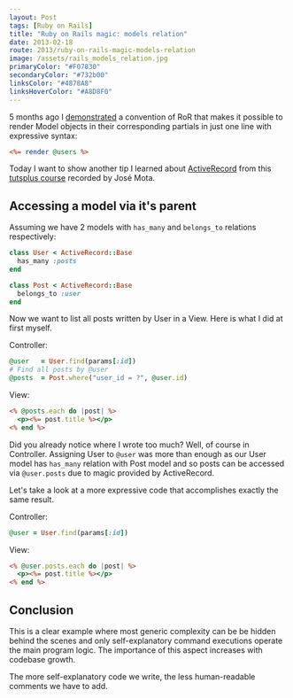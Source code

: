 ```yaml
---
layout: Post
tags: [Ruby on Rails]
title: "Ruby on Rails magic: models relation"
date: 2013-02-18
route: 2013/ruby-on-rails-magic-models-relation
image: /assets/rails_models_relation.jpg
primaryColor: "#F07830"
secondaryColor: "#732b00"
linksColor: "#4878A8"
linksHoverColor: "#A8D8F0"
---
```


5 months ago I [demonstrated](/2012/ruby-on-rails-magic-first-impression/) a
convention of RoR that makes it possible to render Model objects in their
corresponding partials in just one line with expressive syntax:

```rhtml
<%= render @users %>
```

Today I want to show another tip I learned about
[ActiveRecord](http://guides.rubyonrails.org/association_basics.html) from this
[tutsplus course](https://tutsplus.com/course/riding-ruby-on-rails/) recorded
by José Mota.


Accessing a model via it's parent
---------------------------------

Assuming we have 2 models with `has_many` and `belongs_to` relations
respectively:

```ruby
class User < ActiveRecord::Base
  has_many :posts
end
```

```ruby
class Post < ActiveRecord::Base
  belongs_to :user
end
```

Now we want to list all posts written by User in a View. Here is what I did at
first myself.

Controller:

```ruby
@user   = User.find(params[:id])
# Find all posts by @user
@posts  = Post.where("user_id = ?", @user.id)
```

View:

```rhtml
<% @posts.each do |post| %>
  <p><%= post.title %></p>
<% end %>
```

Did you already notice where I wrote too much? Well, of course in Controller.
Assigning User to `@user` was more than enough as our User model has `has_many`
relation with Post model and so posts can be accessed via `@user.posts` due to
magic provided by ActiveRecord.

Let's take a look at a more expressive code that accomplishes exactly the same
result.

Controller:

```ruby
@user = User.find(params[:id])
```

View:

```rhtml
<% @user.posts.each do |post| %>
  <p><%= post.title %></p>
<% end %>
```


Conclusion
----------

This is a clear example where most generic complexity can be be hidden
behind the scenes and only self-explanatory command executions operate the main
program logic. The importance of this aspect increases with codebase growth.

The more self-explanatory code we write, the less human-readable comments we
have to add.
